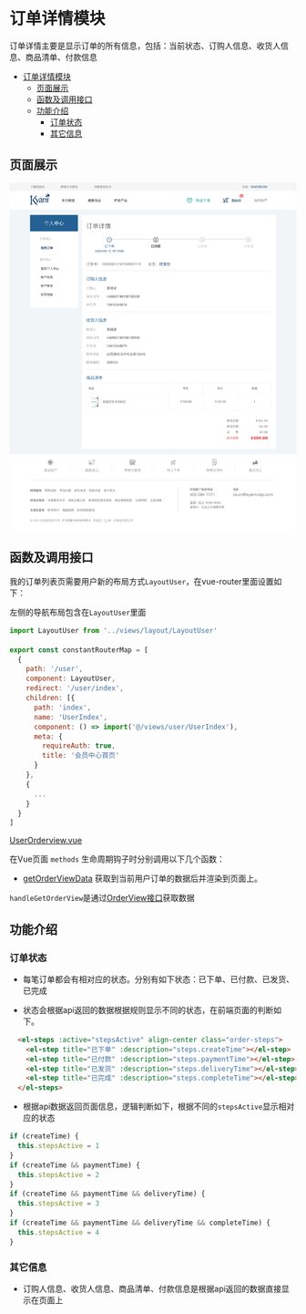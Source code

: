 # 订单详情模块

订单详情主要是显示订单的所有信息，包括：当前状态、订购人信息、收货人信息、商品清单、付款信息

<!-- TOC -->

- [订单详情模块](#订单详情模块)
  - [页面展示](#页面展示)
  - [函数及调用接口](#函数及调用接口)
  - [功能介绍](#功能介绍)
    - [订单状态](#订单状态)
    - [其它信息](#其它信息)

<!-- /TOC -->

## 页面展示

![image](./images/userOrderDetail.png)

## 函数及调用接口

我的订单列表页需要用户新的布局方式`LayoutUser`，在vue-router里面设置如下：

左侧的导航布局包含在`LayoutUser`里面

```js
import LayoutUser from '../views/layout/LayoutUser'

export const constantRouterMap = [
  {
    path: '/user',
    component: LayoutUser,
    redirect: '/user/index',
    children: [{
      path: 'index',
      name: 'UserIndex',
      component: () => import('@/views/user/UserIndex'),
      meta: {
        requireAuth: true,
        title: '会员中心首页'
      }
    },
    {
      ...
    }
  }
]
```

[UserOrderview.vue](https://gitlab.kyani.cn/kyani-inc/kyani-shop-pc/blob/master/src/views/user/UserOrderview.vue)

在Vue页面 `methods` 生命周期钩子时分别调用以下几个函数：
- [getOrderViewData](https://gitlab.kyani.cn/kyani-inc/kyani-shop-pc/blob/master/src/views/user/UserOrderview.vue#L267) 获取到当前用户订单的数据后并渲染到页面上。

`handleGetOrderView`是通过[OrderView接口](https://gitlab.kyani.cn/kyani-inc/kyani-shop-pc/blob/master/src/api/urls.js#L37)获取数据


## 功能介绍

### 订单状态
  - 每笔订单都会有相对应的状态。分别有如下状态：已下单、已付款、已发货、已完成

  - 状态会根据api返回的数据根据规则显示不同的状态，在前端页面的判断如下。

  ```html
    <el-steps :active="stepsActive" align-center class="order-steps">
      <el-step title="已下单" :description="steps.createTime"></el-step>
      <el-step title="已付款" :description="steps.paymentTime"></el-step>
      <el-step title="已发货" :description="steps.deliveryTime"></el-step>
      <el-step title="已完成" :description="steps.completeTime"></el-step>
    </el-steps>
  ```

  - 根据api数据返回页面信息，逻辑判断如下，根据不同的`stepsActive`显示相对应的状态
  ```js
  if (createTime) {
    this.stepsActive = 1
  }
  if (createTime && paymentTime) {
    this.stepsActive = 2
  }
  if (createTime && paymentTime && deliveryTime) {
    this.stepsActive = 3
  }
  if (createTime && paymentTime && deliveryTime && completeTime) {
    this.stepsActive = 4
  }
  ```

### 其它信息
  - 订购人信息、收货人信息、商品清单、付款信息是根据api返回的数据直接显示在页面上